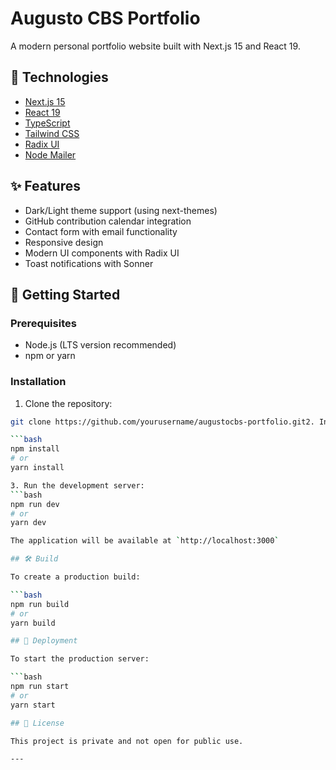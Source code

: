 
# Augusto CBS Portfolio

A modern personal portfolio website built with Next.js 15 and React 19.

## 🚀 Technologies

- [Next.js 15](https://nextjs.org/)
- [React 19](https://react.dev/)
- [TypeScript](https://www.typescriptlang.org/)
- [Tailwind CSS](https://tailwindcss.com/)
- [Radix UI](https://www.radix-ui.com/)
- [Node Mailer](https://nodemailer.com/)

## ✨ Features

- Dark/Light theme support (using next-themes)
- GitHub contribution calendar integration
- Contact form with email functionality
- Responsive design
- Modern UI components with Radix UI
- Toast notifications with Sonner

## 🚀 Getting Started

### Prerequisites

- Node.js (LTS version recommended)
- npm or yarn

### Installation

1. Clone the repository:
```bash
git clone https://github.com/yourusername/augustocbs-portfolio.git2. Install dependencies:

```bash
npm install
# or
yarn install

3. Run the development server:
```bash
npm run dev
# or
yarn dev

The application will be available at `http://localhost:3000`

## 🛠️ Build

To create a production build:

```bash
npm run build
# or
yarn build

## 🚀 Deployment

To start the production server:

```bash
npm run start
# or
yarn start

## 📝 License

This project is private and not open for public use.

---